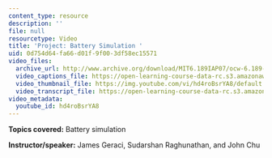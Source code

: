 ```yaml
---
content_type: resource
description: ''
file: null
resourcetype: Video
title: 'Project: Battery Simulation '
uid: 0d754d64-fa66-d01f-9f00-3df58ec15571
video_files:
  archive_url: http://www.archive.org/download/MIT6.189IAP07/ocw-6.189-iap07-pro02_300k.mp4
  video_captions_file: https://open-learning-course-data-rc.s3.amazonaws.com/6-189-multicore-programming-primer-january-iap-2007/06f8f8a797505c67b697c40cacf22322_hd4roBsrYA8.vtt
  video_thumbnail_file: https://img.youtube.com/vi/hd4roBsrYA8/default.jpg
  video_transcript_file: https://open-learning-course-data-rc.s3.amazonaws.com/6-189-multicore-programming-primer-january-iap-2007/15af1952b4c49262295f77c5b9efbd55_hd4roBsrYA8.pdf
video_metadata:
  youtube_id: hd4roBsrYA8
---
```


**Topics covered:** Battery simulation

**Instructor/speaker:** James Geraci, Sudarshan Raghunathan, and John Chu